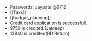- Passwords: Jaypatel@9712
- [[Taxs]]
- [[budget_planning]]
- Credit card application is successfull.
- 9750 is credited.(Jaideep)
- 12840 is credited(RD Return)